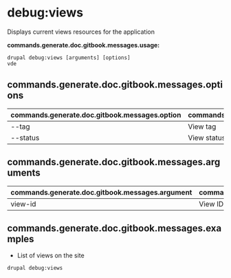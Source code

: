 # debug:views
Displays current views resources for the application

**commands.generate.doc.gitbook.messages.usage:**
```
drupal debug:views [arguments] [options]
vde
```

## commands.generate.doc.gitbook.messages.options
commands.generate.doc.gitbook.messages.option | commands.generate.doc.gitbook.messages.details
-------|-------------
--tag | View tag
--status | View status (Enabled|Disabled)

## commands.generate.doc.gitbook.messages.arguments
commands.generate.doc.gitbook.messages.argument | commands.generate.doc.gitbook.messages.details
---------|-------------
view-id | View ID

## commands.generate.doc.gitbook.messages.examples
* List of views on the site
```
drupal debug:views
```
